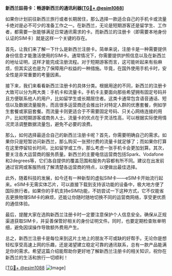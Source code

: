 **新西兰註冊卡：畅游新西兰的通讯利器[[TG💪+ @esim1088](https://t.me/s/esim1088)]**

如果你计划前往新西兰旅行或者长期居住，那么选择一款适合自己的手机卡或流量卡绝对是必不可少的准备工作之一。在新西兰，无论是短期游客还是留学生、工作者，都需要一张能够满足日常通讯需求的卡。而新西兰的注册卡（即需要本地身份认证的SIM卡）就是这样一个关键的存在。

首先，让我们来了解一下什么是新西兰注册卡。简单来说，注册卡是一种需要提供身份信息才能激活使用的SIM卡。通常情况下，你需要提供护照信息以及在新西兰的地址证明，这样才能完成注册流程。对于短期游客而言，这可能听起来有些麻烦，但其实这也是为了保障用户权益的一种措施。毕竟，在国外使用手机卡时，安全性是非常重要的考量因素。

接下来，我们来看看新西兰注册卡的具体分类。根据用途的不同，新西兰的注册卡大致可以分为两大类：手机卡和流量卡。手机卡主要面向那些希望拥有固定号码并且方便联系他人的用户，比如留学生或长期居住者。这类卡通常包含语音通话、短信以及数据流量服务，而且很多运营商还会推出针对特定人群的优惠套餐，例如学生套餐或家庭套餐。而流量卡则更适合于不需要固定号码、只关心网络连接的用户，比如短期游客或商务人士。流量卡的优点在于灵活性高，可以根据实际使用情况灵活调整数据流量包，避免不必要的浪费。

那么，如何选择最适合自己的新西兰注册卡呢？首先，你需要明确自己的需求。如果你只是短暂访问新西兰，那么购买一张预付费的流量卡就足够了；而如果你打算在这里停留较长时间，比如留学或工作，那么考虑一张手机卡会更加划算。其次，要关注各大运营商的服务质量。新西兰的主要电信运营商包括Spark、Vodafone和2degrees等，它们各自提供的覆盖范围和服务内容都有所不同。建议在出发前通过官网或客服热线了解清楚各运营商的特点，以便做出最佳选择。

此外，随着科技的发展，如今还有一种新型的虚拟SIM卡——eSIM卡开始流行起来。eSIM卡无需实体芯片，可以直接下载到支持该功能的设备中，极大地方便了国际旅行者。如果你的手机支持eSIM功能，不妨尝试一下这种方式，它不仅能省去更换物理SIM卡的麻烦，还能让你随时随地切换不同的运营商网络，享受更优质的通信体验。

最后，提醒大家在选购新西兰注册卡时一定要注意保护个人信息安全。确保从正规渠道获取SIM卡，并妥善保管好相关的身份证明文件。同时，也要定期检查账单明细，避免因误操作导致额外费用产生。

总之，新西兰注册卡是每位来到这片土地上的朋友不可或缺的好帮手。无论你是想轻松享受高速上网的乐趣，还是渴望建立稳定可靠的通讯联系，总有一款产品能满足你的需求。希望这篇介绍能帮助你更好地了解新西兰注册卡的相关知识，祝你在新西兰的生活和旅行一切顺利！

[[TG💪+ @esim1088](https://t.me/s/esim1088) ![Image](https://i.postimg.cc/4NQfJmqS/Snipaste-2025-05-13-00-14-12.png)]